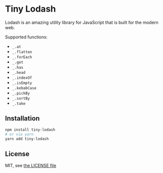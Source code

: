 # Tiny Lodash

Lodash is an amazing utility library for JavaScript that is built for the modern web.

Supported functions:

- `_.at`
- `_.flatten`
- `_.forEach`
- `_.get`
- `_.has`
- `_.head`
- `_.indexOf`
- `_.isEmpty`
- `_.kebabCase`
- `_.pickBy`
- `_.sortBy`
- `_.take`

## Installation

```bash
npm install tiny-lodash
# or via yarn
yarn add tiny-lodash
```

## License

MIT, see [the LICENSE file](<./(LICENSE)>)
